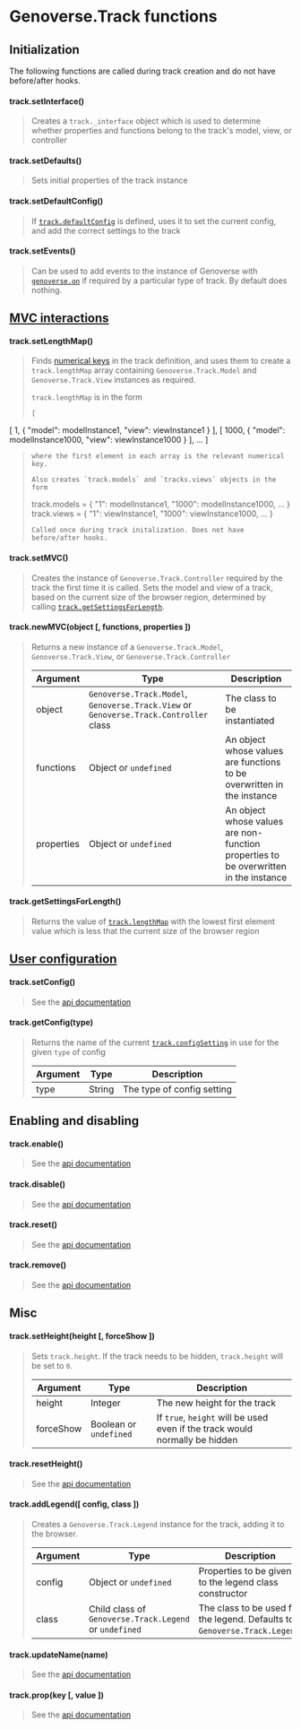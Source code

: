 # Genoverse.Track functions

## Initialization

The following functions are called during track creation and do not have before/after hooks.

#### track.setInterface()
> Creates a `track._interface` object which is used to determine whether properties and functions belong to the track's model, view, or controller

#### track.setDefaults()
> Sets initial properties of the track instance

#### track.setDefaultConfig()
> If [`track.defaultConfig`](/docs/tracks/configuration.md#defaultconfig-default-undefined) is defined, uses it to set the current config, and add the correct settings to the track

#### track.setEvents()
> Can be used to add events to the instance of Genoverse with [`genoverse.on`](/docs/api.md#genoverseonevents--ontracks--callback) if required by a particular type of track. By default does nothing.

## [MVC interactions](/docs/tracks.md#multiple-models-and-views)

#### track.setLengthMap()
> Finds [numerical keys](/docs/tracks.md#multiple-models-and-views) in the track definition, and uses them to create a `track.lengthMap` array containing `Genoverse.Track.Model` and `Genoverse.Track.View` instances as required. 
> 
> `track.lengthMap` is in the form 
> ```
> [ 
  [ 1,    { "model": modelInstance1,    "view": viewInstance1    } ], 
  [ 1000, { "model": modelInstance1000, "view": viewInstance1000 } ],
  ...
]
> ```
> where the first element in each array is the relevant numerical key.
> 
> Also creates `track.models` and `tracks.views` objects in the form
> ```
> track.models = { "1": modelInstance1, "1000": modelInstance1000, ... }
> track.views  = { "1": viewInstance1,  "1000": viewInstance1000,  ... }
> ```
> Called once during track initalization. Does not have before/after hooks.

#### track.setMVC()
> Creates the instance of `Genoverse.Track.Controller` required by the track the first time it is called.
> Sets the model and view of a track, based on the current size of the browser region, determined by calling [`track.getSettingsForLength`](#trackgetsettingsforlength). 

#### track.newMVC(object [, functions, properties ])
> Returns a new instance of a `Genoverse.Track.Model`, `Genoverse.Track.View`, or `Genoverse.Track.Controller`
> 
> Argument | Type | Description
> --- | --- | ---
> object | `Genoverse.Track.Model`, `Genoverse.Track.View` or `Genoverse.Track.Controller` class | The class to be instantiated
> functions | Object or `undefined` | An object whose values are functions to be overwritten in the instance
> properties | Object or `undefined` | An object whose values are non-function properties to be overwritten in the instance

#### track.getSettingsForLength()
> Returns the value of [`track.lengthMap`](#tracksetlengthmap) with the lowest first element value which is less that the current size of the browser region

## [User configuration](/docs/tracks.md#allowing-a-user-to-change-a-tracks-configuration)

#### track.setConfig()
> See the [api documentation](/docs/api.md#tracksetconfigtype-name)

#### track.getConfig(type)
> Returns the name of the current [`track.configSetting`](/docs/tracks/configuration.md#configsettings-default-undefined) in use for the given `type` of config
> 
> Argument | Type | Description
> --- | --- | ---
> type | String | The type of config setting

## Enabling and disabling

#### track.enable()
> See the [api documentation](/docs/api.md#trackenable)

#### track.disable()
> See the [api documentation](/docs/api.md#trackdisable)

#### track.reset()
> See the [api documentation](/docs/api.md#trackreset)
 
#### track.remove()
> See the [api documentation](/docs/api.md#trackremove)

## Misc

#### track.setHeight(height [, forceShow ])
> Sets `track.height`. If the track needs to be hidden, `track.height` will be set to `0`. 
> 
> Argument | Type | Description
> --- | --- | ---
> height | Integer | The new height for the track
> forceShow | Boolean or `undefined` | If `true`, `height` will be used even if the track would normally be hidden

#### track.resetHeight()
> See the [api documentation](/docs/api.md#trackresetheight)

#### track.addLegend([ config, class ])
> Creates a `Genoverse.Track.Legend` instance for the track, adding it to the browser.
>
> Argument | Type | Description
> --- | --- | ---
> config | Object or `undefined` | Properties to be given to the legend class constructor
> class | Child class of `Genoverse.Track.Legend` or `undefined` | The class to be used for the legend. Defaults to `Genoverse.Track.Legend`.

#### track.updateName(name)
> See the [api documentation](/docs/api.md#trackupdatenamename)

#### track.prop(key [, value ])
> See the [api documentation](/docs/api.md#trackpropkey--value-)
